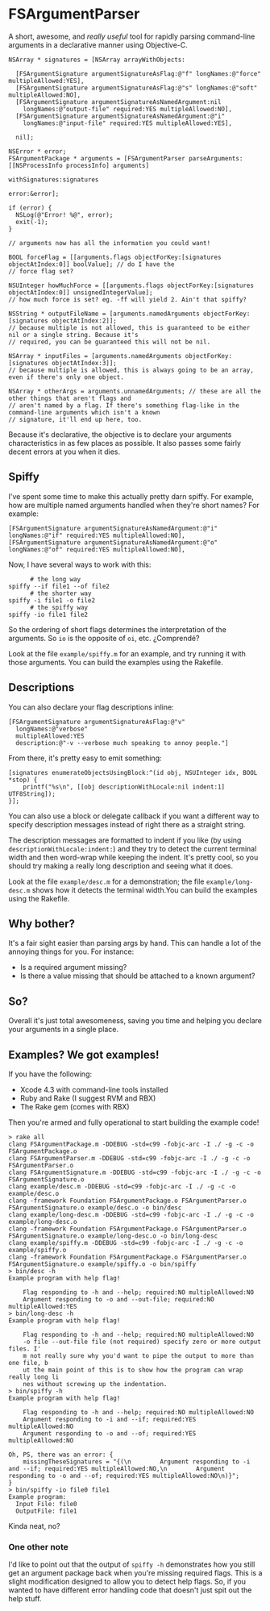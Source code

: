 # FSArgumentParser

A short, awesome, and *really useful* tool for rapidly parsing command-line arguments in a declarative manner using Objective-C.

    NSArray * signatures = [NSArray arrayWithObjects:
    
      [FSArgumentSignature argumentSignatureAsFlag:@"f" longNames:@"force" multipleAllowed:YES],
      [FSArgumentSignature argumentSignatureAsFlag:@"s" longNames:@"soft" multipleAllowed:NO],
      [FSArgumentSignature argumentSignatureAsNamedArgument:nil
        longNames:@"output-file" required:YES multipleAllowed:NO],
      [FSArgumentSignature argumentSignatureAsNamedArgument:@"i"
        longNames:@"input-file" required:YES multipleAllowed:YES],
      
      nil];
      
    NSError * error;
    FSArgumentPackage * arguments = [FSArgumentParser parseArguments:[[NSProcessInfo processInfo] arguments] 
                                                      withSignatures:signatures
                                                               error:&error];
    
    if (error) {
      NSLog(@"Error! %@", error);
      exit(-1);
    }
    
    // arguments now has all the information you could want!
    
    BOOL forceFlag = [[arguments.flags objectForKey:[signatures objectAtIndex:0]] boolValue]; // do I have the
    // force flag set?
    
    NSUInteger howMuchForce = [[arguments.flags objectForKey:[signatures objectAtIndex:0]] unsignedIntegerValue];
    // how much force is set? eg. -ff will yield 2. Ain't that spiffy?
    
    NSString * outputFileName = [arguments.namedArguments objectForKey:[signatures objectAtIndex:2]];
    // because multiple is not allowed, this is guaranteed to be either nil or a single string. Because it's
    // required, you can be guaranteed this will not be nil.
    
    NSArray * inputFiles = [arguments.namedArguments objectForKey:[signatures objectAtIndex:3]];
    // because multiple is allowed, this is always going to be an array, even if there's only one object.
    
    NSArray * otherArgs = arguments.unnamedArguments; // these are all the other things that aren't flags and
    // aren't named by a flag. If there's something flag-like in the command-line arguments which isn't a known
    // signature, it'll end up here, too.
    
Because it's declarative, the objective is to declare your arguments characteristics in as few places as possible. It also passes some fairly decent errors at you when it dies.

## Spiffy

I've spent some time to make this actually pretty darn spiffy. For example, how are multiple named arguments handled when they're short names? For example:

    [FSArgumentSignature argumentSignatureAsNamedArgument:@"i" longNames:@"if" required:YES multipleAllowed:NO],
    [FSArgumentSignature argumentSignatureAsNamedArgument:@"o" longNames:@"of" required:YES multipleAllowed:NO],
    
Now, I have several ways to work with this:

          # the long way
    spiffy --if file1 --of file2
          # the shorter way
    spiffy -i file1 -o file2
          # the spiffy way
    spiffy -io file1 file2
    
So the ordering of short flags determines the interpretation of the arguments. So `io` is the opposite of `oi`, etc. ¿Comprendé?

Look at the file `example/spiffy.m` for an example, and try running it with those arguments. You can build the examples using the Rakefile.

## Descriptions

You can also declare your flag descriptions inline:

    [FSArgumentSignature argumentSignatureAsFlag:@"v"
      longNames:@"verbose"
      multipleAllowed:YES
      description:@"-v --verbose much speaking to annoy people."]
    
From there, it's pretty easy to emit something:

    [signatures enumerateObjectsUsingBlock:^(id obj, NSUInteger idx, BOOL *stop) {
        printf("%s\n", [[obj descriptionWithLocale:nil indent:1] UTF8String]);
    }];

You can also use a block or delegate callback if you want a different way to specify description messages instead of right there as a straight string.

The description messages are formatted to indent if you like (by using `descriptionWithLocale:indent:`) and they try to detect the current terminal width and then word-wrap while keeping the indent. It's pretty cool, so you should try making a really long description and seeing what it does.

Look at the file `example/desc.m` for a demonstration; the file `example/long-desc.m` shows how it detects the terminal width.You can build the examples using the Rakefile.

## Why bother?

It's a fair sight easier than parsing args by hand. This can handle a lot of the annoying things for you. For instance:

* Is a required argument missing?
* Is there a value missing that should be attached to a known argument?

## So?

Overall it's just total awesomeness, saving you time and helping you declare your arguments in a single place.

## Examples? We got examples!

If you have the following:

* Xcode 4.3 with command-line tools installed
* Ruby and Rake (I suggest RVM and RBX)
* The Rake gem (comes with RBX)

Then you're armed and fully operational to start building the example code!

    > rake all
    clang FSArgumentPackage.m -DDEBUG -std=c99 -fobjc-arc -I ./ -g -c -o FSArgumentPackage.o
    clang FSArgumentParser.m -DDEBUG -std=c99 -fobjc-arc -I ./ -g -c -o FSArgumentParser.o
    clang FSArgumentSignature.m -DDEBUG -std=c99 -fobjc-arc -I ./ -g -c -o FSArgumentSignature.o
    clang example/desc.m -DDEBUG -std=c99 -fobjc-arc -I ./ -g -c -o example/desc.o
    clang -framework Foundation FSArgumentPackage.o FSArgumentParser.o FSArgumentSignature.o example/desc.o -o bin/desc
    clang example/long-desc.m -DDEBUG -std=c99 -fobjc-arc -I ./ -g -c -o example/long-desc.o
    clang -framework Foundation FSArgumentPackage.o FSArgumentParser.o FSArgumentSignature.o example/long-desc.o -o bin/long-desc
    clang example/spiffy.m -DDEBUG -std=c99 -fobjc-arc -I ./ -g -c -o example/spiffy.o
    clang -framework Foundation FSArgumentPackage.o FSArgumentParser.o FSArgumentSignature.o example/spiffy.o -o bin/spiffy
    > bin/desc -h
    Example program with help flag!
    
        Flag responding to -h and --help; required:NO multipleAllowed:NO
        Argument responding to -o and --out-file; required:NO multipleAllowed:YES
    > bin/long-desc -h
    Example program with help flag!
    
        Flag responding to -h and --help; required:NO multipleAllowed:NO
        -o file --out-file file (not required) specify zero or more output files. I'
        m not really sure why you'd want to pipe the output to more than one file, b
        ut the main point of this is to show how the program can wrap really long li
        nes without screwing up the indentation.
    > bin/spiffy -h
    Example program with help flag!
    
        Flag responding to -h and --help; required:NO multipleAllowed:NO
        Argument responding to -i and --if; required:YES multipleAllowed:NO
        Argument responding to -o and --of; required:YES multipleAllowed:NO
    
    Oh, PS, there was an error: {
        missingTheseSignatures = "{(\n        Argument responding to -i and --if; required:YES multipleAllowed:NO,\n        Argument responding to -o and --of; required:YES multipleAllowed:NO\n)}";
    }
    > bin/spiffy -io file0 file1
    Example program:
      Input File: file0
      OutputFile: file1

Kinda neat, no?

### One other note

I'd like to point out that the output of `spiffy -h` demonstrates how you still get an argument package back when you're missing required flags. This is a slight modification designed to allow you to detect help flags. So, if you wanted to have different error handling code that doesn't just spit out the help stuff.